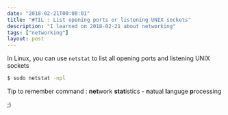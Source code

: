 ```yaml
---
date: "2018-02-21T00:00:01"
title: "#TIL : List opening ports or listening UNIX sockets"
description: "I learned on 2018-02-21 about networking"
tags: ["networking"]
layout: post
---
```



In Linux, you can use `netstat` to list all opening ports and listening UNIX sockets

```bash
$ sudo netstat -npl
```

Tip to remember command : **net**work **stat**istics - **n**atual **l**anguge **p**rocessing

;)
